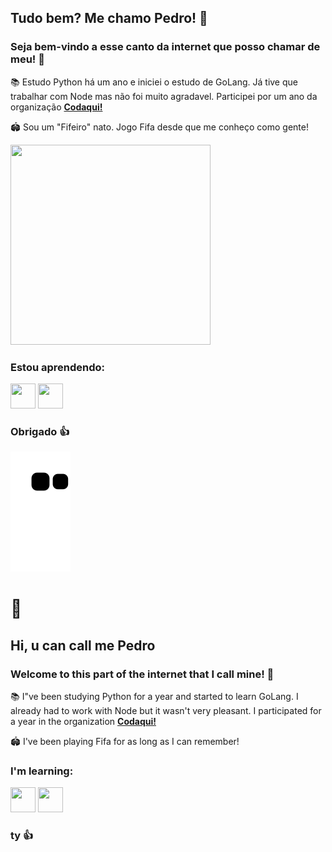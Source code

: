 ## Tudo bem? Me chamo Pedro! 🐲
### Seja bem-vindo a esse canto da internet que posso chamar de meu! 👋

📚 Estudo Python há um ano e iniciei o estudo de GoLang. Já tive que trabalhar com Node mas não foi muito agradavel. Participei por um ano da organização [**Codaqui!**](https://codaqui.dev) 

🏟️ Sou um "Fifeiro" nato. Jogo Fifa desde que me conheço como gente!

   <img src="https://cdnb.artstation.com/p/assets/images/images/042/057/817/original/maddie_creates-icon.gif?1633459850" width="320" height="320"/>

### Estou aprendendo:

<img src="https://cdn.jsdelivr.net/gh/devicons/devicon/icons/go/go-original-wordmark.svg" width="40" height="40"/>       <img src="https://cdn.jsdelivr.net/gh/devicons/devicon/icons/python/python-plain.svg" width="40" height="40"/>


### **Obrigado 👍**

![Snake animation](https://github.com/pedrocvaranda/pedrocvaranda/blob/output/github-contribution-grid-snake.svg)

# **🗽**

## Hi, u can call me Pedro
### Welcome to this part of the internet that I call mine! 👋

📚 I"ve been studying Python for a year and started to learn GoLang. I already had to work with Node but it wasn't very pleasant. I participated for a year in the organization [**Codaqui!**](https://codaqui.dev)

🏟️ I've been playing Fifa for as long as I can remember!

### I'm learning:

<img src="https://cdn.jsdelivr.net/gh/devicons/devicon/icons/go/go-original-wordmark.svg" width="40" height="40"/>       <img src="https://cdn.jsdelivr.net/gh/devicons/devicon/icons/python/python-plain.svg" width="40" height="40"/>

### **ty 👍** 
